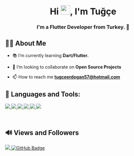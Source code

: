 <h1 align="center">Hi <img src="https://raw.githubusercontent.com/MartinHeinz/MartinHeinz/master/wave.gif" width="30px">, I'm Tuğçe</h1>
<h3 align="center">I'm a Flutter Developer from Turkey. 📱</h3>


## 🙋‍♂️ About Me

- 📚 I’m currently learning **Dart/Flutter.**

- 👯 I’m looking to collaborate on **Open Source Projects**

- 📫 How to reach me **tugceerdogan57@hotmail.com**


## 🚀 Languages and Tools:

<p align="left"> 
    <a href="https://dart.dev" target="_blank"> <img src="https://img.icons8.com/color/48/000000/dart.png"/> </a>
    <a href="https://flutter.dev" target="_blank"> <img src="https://img.icons8.com/color/48/000000/flutter.png"/> </a>
    <a href="https://www.cplusplus.com" target="_blank"> <img src="https://img.icons8.com/color/48/000000/c-plus-plus-logo.png"/> </a>
    <a href="https://docs.microsoft.com/tr-tr/dotnet/csharp/" target="_blank"> <img src="https://img.icons8.com/color/48/000000/c-sharp-logo-2.png"/> </a>
    <a href="https://www.w3schools.com/css/" target="_blank"> <img src="https://img.icons8.com/color/48/000000/css3.png"/> </a>
    <a href="https://www.w3.org/html/" target="_blank"> <img src="https://img.icons8.com/color/48/000000/html-5.png"/> </a> 
</p>

<br/>


## 🔊 Views and Followers
<a href="https://github.com/Meghna-DAS/github-profile-views-counter">
    <img src="https://komarev.com/ghpvc/?username=tugceed">
</a>
<a href="https://github.com/tugceed?tab=followers"><img src="https://img.shields.io/github/followers/tugceed?label=Followers&style=social" alt="GitHub Badge"></a>
